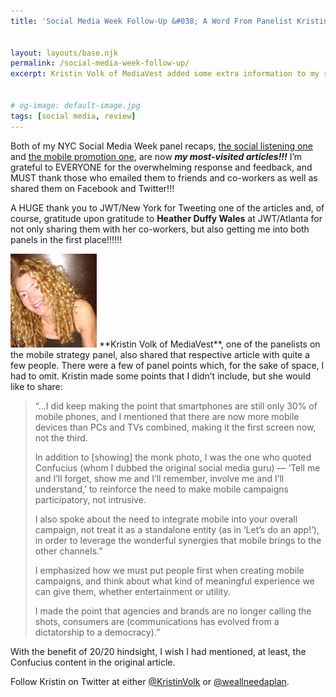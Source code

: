 ```yaml
---
title: 'Social Media Week Follow-Up &#038; A Word From Panelist Kristin Volk'


layout: layouts/base.njk
permalink: /social-media-week-follow-up/
excerpt: Kristin Volk of MediaVest added some extra information to my recap of the Cross-Mobile Promotion panel at the 2011 NYC Social Media Week


# og-image: default-image.jpg
tags: [social media, review]
---
```


Both of my NYC Social Media Week panel recaps, [the social listening one][1] and [the mobile promotion one][2], are now ***my most-visited articles!!!*** I’m grateful to EVERYONE for the overwhelming response and feedback, and MUST thank those who emailed them to friends and co-workers as well as shared them on Facebook and Twitter!!!

 [1]: http://kaidez.com/nyc-social-media-week-event-recap-social-listening/
 [2]: http://kaidez.com/nyc-social-media-week-event-recap-cross-mobile-promotion/

A HUGE thank you to JWT/New York for Tweeting one of the articles and, of course, gratitude upon gratitude to **Heather Duffy Wales** at JWT/Atlanta for not only sharing them with her co-workers, but also getting me into both panels in the first place!!!!!!

<img src="/img/volk.jpg" alt="" class="post-pic">
**Kristin Volk of MediaVest**, one of the panelists on the mobile strategy panel, also shared that respective article with quite a few people. There were a few of panel points which, for the sake of space, I had to omit. Kristin made some points that I didn’t include, but she would like to share:

> “...I did keep making the point that smartphones are still only 30% of mobile phones, and I mentioned that there are now more mobile devices than PCs and TVs combined, making it the first screen now, not the third.
>
>
>
> In addition to [showing] the monk photo, I was the one who quoted Confucius (whom I dubbed the original social media guru) — ‘Tell me and I’ll forget, show me and I’ll remember, involve me and I’ll understand,’ to reinforce the need to make mobile campaigns participatory, not intrusive.
>
> I also spoke about the need to integrate mobile into your overall campaign, not treat it as a standalone entity (as in ‘Let’s do an app!’), in order to leverage the wonderful synergies that mobile brings to the other channels.”
>
> I emphasized how we must put people first when creating mobile campaigns, and think about what kind of meaningful experience we can give them, whether entertainment or utility.
>
> I made the point that agencies and brands are no longer calling the shots, consumers are (communications has evolved from a dictatorship to a democracy).”
 

With the benefit of 20/20 hindsight, I wish I had mentioned, at least, the Confucius content in the original article.

Follow Kristin on Twitter at either [@KristinVolk][4] or [@weallneedaplan][5].

 [4]: http://twitter.com/KristinVolk
 [5]: http://twitter.com/weallneedaplan